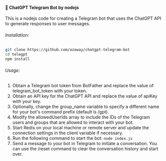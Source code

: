 #### 🔮 ChatGPT Telegram Bot by nodejs  
This is a nodejs code for creating a Telegram bot that uses the ChatGPT API to generate responses to user messages.
  
###### Installation:  
  
```bash
git clone https://github.com/azoway/chatgpt-telegram-bot
cd telegpt
npm install
``` 
  
###### Usage:  
1. Obtain a Telegram bot token from BotFather and replace the value of telegram_bot_token with your token.
2. Obtain an API key for the ChatGPT API and replace the value of apiKey with your key.
3. Optionally, change the group_name variable to specify a different name for your bot's command prefix (default is /gpt).
4. Modify the allowedUserIds array to include the IDs of the Telegram users and groups that are allowed to interact with your bot.
5. Start Redis on your local machine or remote server and update the connection settings in the client variable if necessary.
6. Run the following command to start the bot: `node index.js`
7. Send a message to your bot in Telegram to initiate a conversation. You can use the /reset command to clear the conversation history and start over.
  